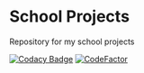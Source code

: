 # School Projects
Repository for my school projects

[![Codacy Badge](https://api.codacy.com/project/badge/Grade/a347cb7081b743c7810505bfdf38dd00)](https://app.codacy.com/gh/NagaYZ/School-Projects?utm_source=github.com&utm_medium=referral&utm_content=NagaYZ/School-Projects&utm_campaign=Badge_Grade)
[![CodeFactor](https://www.codefactor.io/repository/github/nagayz/school-projects/badge?s=b99f6777f0149ef45a41c3b62cd6c0a6dfcd7b0f)](https://www.codefactor.io/repository/github/nagayz/school-projects)
